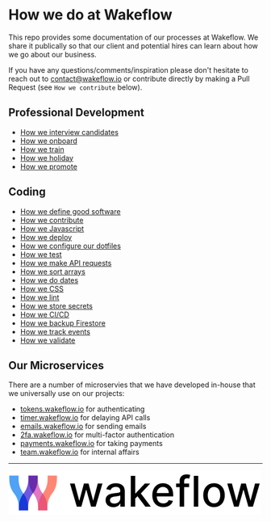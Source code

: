# How we do at Wakeflow

This repo provides some documentation of our processes at Wakeflow. We share it publically so that our client and potential hires can learn about how we go about our business.

If you have any questions/comments/inspiration please don't hesitate to reach out to contact@wakeflow.io or contribute directly by making a Pull Request (see `How we contribute` below).

## Professional Development
* [How we interview candidates](interview.md)
* [How we onboard](onboard.md)
* [How we train](trainingMaterials.md)
* [How we holiday](holidays.md)
* [How we promote](progression.md)


## Coding
* [How we define good software](good_software.md)
* [How we contribute](contributing.md)
* [How we Javascript](javascript.md)
* [How we deploy](deploying.md)
* [How we configure our dotfiles](dotfiles.md)
* [How we test](testing.md)
* [How we make API requests](api_requests.md)
* [How we sort arrays](sorting_arrays.md)
* [How we do dates](dates.md)
* [How we CSS](css.md)
* [How we lint](linting.md)
* [How we store secrets](secrets.md)
* [How we CI/CD](cicd.md)
* [How we backup Firestore](firestore_backups.md)
* [How we track events](event_tracking.md)
* [How we validate](validation.md)

## Our Microservices

There are a number of microservies that we have developed in-house that we universally use on our projects:

* [tokens.wakeflow.io](https://tokens.wakeflow.io) for authenticating
* [timer.wakeflow.io](https://timer.wakeflow.io) for delaying API calls
* [emails.wakeflow.io](https://emails.wakeflow.io) for sending emails
* [2fa.wakeflow.io](https://2fa.wakeflow.io) for multi-factor authentication
* [payments.wakeflow.io](https://payments.wakeflow.io) for taking payments
* [team.wakeflow.io](https://team.wakeflow.io) for internal affairs


---
![Wakeflow](images/wakeflowlogo.png)